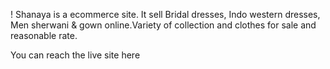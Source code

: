 ! Shanaya is a ecommerce site. It sell Bridal dresses, Indo western dresses, Men sherwani & gown online.Variety of collection and clothes for sale and reasonable rate.

You can reach the live site here
